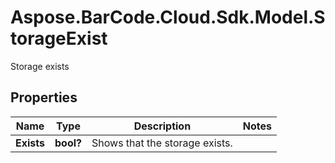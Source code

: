 # Aspose.BarCode.Cloud.Sdk.Model.StorageExist

Storage exists

## Properties

Name | Type | Description | Notes
---- | ---- | ----------- | -----
**Exists** | **bool?** | Shows that the storage exists. |
